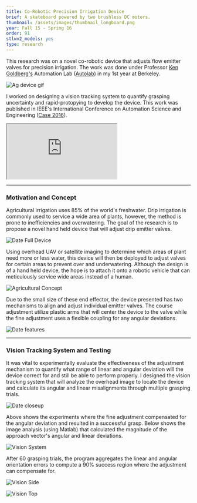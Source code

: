 ```yaml
---
title: Co-Robotic Precision Irrigation Device
brief: A skateboard powered by two brushless DC motors.
thumbnail: /assets/images/thumbnail_longboard.png
year: Fall 15 - Spring 16
order: 91
stlwv2_models: yes
type: research
---
```

This research was on a novel co-robotic device that adjusts flow emitter valves for precision irrigation.
The work was done under Professor [Ken Goldberg's](https://goldberg.berkeley.edu/) Automation Lab ([Autolab](http://autolab.berkeley.edu/)) in my 1st year at Berkeley.

![Ag device gif](/website/assets/images/DateVid.gif)

I worked on designing a vision tracking system to quantify grasping uncertainty and rapid-protopying to develop the device.
This work was published in IEEE's International Conference on Automation Science and Engineering ([Case 2016](https://case2016.org/)).
<iframe src="https://drive.google.com/file/d/12ypk1qmx5Z6cz8-U_-WBLpgAvT6WvO8Q/preview"></iframe>

---
### Motivation and Concept

Agricultural irrigation uses 85% of the world's freshwater. 
Drip irrigation is commonly used to service a wide area of plants, however, the method is prone to inefficiencies and overwatering.
The goal of the research is to propose a novel hand held device that will adjust drip emitter valves.

![Date Full Device](/website/assets/images/DATE.jpg)

Using overhead UAV or satellite imaging to determine which areas of plant need more or less water, this device will then be deployed to adjust valves for certain areas to prevent over and underwatering.
Although the design is of a hand held device, the hope is to attach it onto a robotic vehicle that can meticulously service wide areas instead of a human.

![Agricultural Concept](/website/assets/images/AgConcept.jpg)

Due to the small size of these end effector, the device presented has two mechanisms to align and adjust individual emitter valves.
The course adjustment utilize plastic arms that will center the device to the valve while the fine adjustment uses a flexible coupling for any angular deviations.

![Date features](/website/assets/images/dateViews.jpg)

---
### Vision Tracking System and Testing

It was vital to experimentally evaluate the effectiveness of the adjustment mechanism to quantify what range of linear and angular deviation will the device correct for and still be able to perform properly.
I designed the vision tracking system that will analyze the overhead image to locate the device and calculate its angular and linear misalignments through multiple grasping trials.

![Date closeup](/website/assets/images/closeup.jpg)

Above shows the experiments where the fine adjustment compensated for the angular deviation and resulted in a successful grasp.
Below shows the image analysis (using Matlab) that calculated the magnitude of the approach vector's angular and linear deviations. 

![Vision System](/website/assets/images/visionSystem.jpg)

After 60 grasping trials, the program aggregates the linear and angular orientation errors to compute a 90% success region where the adjustment can compensate for.

![Vision Side](/website/assets/images/sideTestsSuccess.jpg)

![Vision Top](/website/assets/images/topTestsSuccess.jpg)
